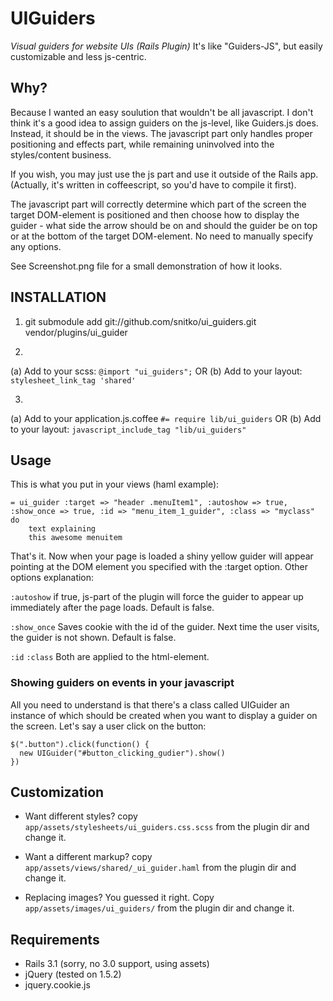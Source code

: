 UIGuiders
=========

*Visual guiders for website UIs (Rails Plugin)*
It's like "Guiders-JS", but easily customizable and less js-centric.

Why?
----
Because I wanted an easy soulution that wouldn't be all javascript. I don't think it's a good idea to assign
guiders on the js-level, like Guiders.js does. Instead, it should be in the views. The javascript part
only handles proper positioning and effects part, while remaining uninvolved into the styles/content business.

If you wish, you may just use the js part and use it outside of the Rails app.
(Actually, it's written in coffeescript, so you'd have to compile it first).

The javascript part will correctly determine which part of the screen the target DOM-element is positioned and
then choose how to display the guider - what side the arrow should be on and should the guider be on top or
at the bottom of the target DOM-element. No need to manually specify any options.

See Screenshot.png file for a small demonstration of how it looks.

INSTALLATION
------------

1. git submodule add git://github.com/snitko/ui_guiders.git vendor/plugins/ui_guider

2. 
  (a) Add to your scss: `@import "ui_guiders";` OR
  (b) Add to your layout: `stylesheet_link_tag 'shared'`

3.
  (a) Add to your application.js.coffee `#= require lib/ui_guiders` OR
  (b) Add to your layout: `javascript_include_tag "lib/ui_guiders"`


Usage
-----

This is what you put in your views (haml example):

    = ui_guider :target => "header .menuItem1", :autoshow => true, :show_once => true, :id => "menu_item_1_guider", :class => "myclass" do
        text explaining
        this awesome menuitem

That's it. Now when your page is loaded a shiny yellow guider will appear pointing at the DOM element you specified with the :target option.
Other options explanation:

`:autoshow`  if true, js-part of the plugin will force the guider to appear up
             immediately after the page loads. Default is false.

`:show_once` Saves cookie with the id of the guider. Next time the user visits, the guider is not shown.
             Default is false.

`:id`
`:class`     Both are applied to the html-element.


### Showing guiders on events in your javascript

All you need to understand is that there's a class called UIGuider an instance of which should be created when you
want to display a guider on the screen. Let's say a user click on the button:

    $(".button").click(function() {
      new UIGuider("#button_clicking_gudier").show()
    })


Customization
-------------
* Want different styles?
  copy `app/assets/stylesheets/ui_guiders.css.scss` from the plugin dir and change it.

* Want a different markup?
  copy `app/assets/views/shared/_ui_guider.haml` from the plugin dir and change it.

* Replacing images?
  You guessed it right. Copy `app/assets/images/ui_guiders/` from the plugin dir and change it.


Requirements
------------

  * Rails 3.1 (sorry, no 3.0 support, using assets)
  * jQuery (tested on 1.5.2)
  * jquery.cookie.js 
